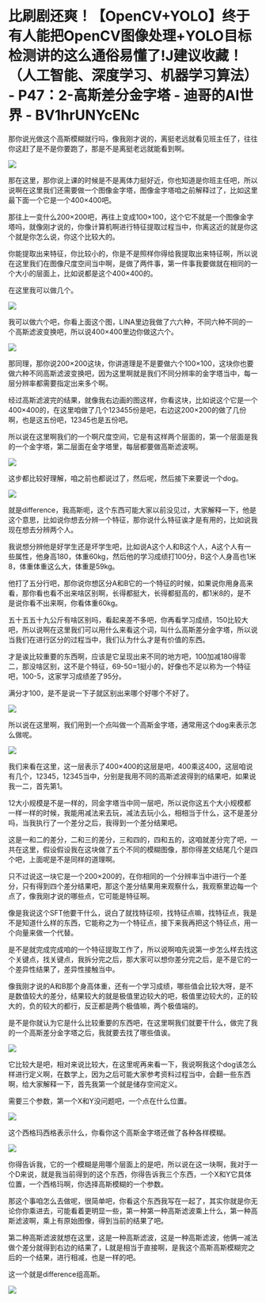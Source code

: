 # 比刷剧还爽！【OpenCV+YOLO】终于有人能把OpenCV图像处理+YOLO目标检测讲的这么通俗易懂了!J建议收藏！（人工智能、深度学习、机器学习算法） - P47：2-高斯差分金字塔 - 迪哥的AI世界 - BV1hrUNYcENc

那你说光做这个高斯模糊就行吗，像我刚才说的，离挺老远就看见班主任了，往往你这赶了是不是你要跑了，那是不是离挺老远就能看到啊。



![](img/82ef9f29dd7cbba1aa96d70e3eb43a27_1.png)

那在这里，那你说上课的时候是不是离体力挺好近，你也知道是你班主任吧，所以说啊在这里我们还需要做一个图像金字塔，图像金字塔咱之前解释过了，比如这里最下面一个它是一个400×400吧。

那往上一变什么200×200吧，再往上变成100×100，这个它不就是一个图像金字塔吗，就像刚才说的，你像计算机啊进行特征提取过程当中，你离这近的就是你这个就是你怎么说，你这个比较大的。

你能提取出来特征，你比较小的，你是不是照样你得给我提取出来特征啊，所以说在这里我们在图像尺度空间当中啊，是做了两件事，第一件事我要做就在相同的一个大小的层面上，比如说都是这个400×400的。

在这里我可以做几个。

![](img/82ef9f29dd7cbba1aa96d70e3eb43a27_3.png)

我可以做六个吧，你看上面这个图，LINA里边我做了六六种，不同六种不同的一个高斯滤波变换吧，所以说400×400里边你做这六个。



![](img/82ef9f29dd7cbba1aa96d70e3eb43a27_5.png)

那同理，那你说200×200这块，你讲道理是不是要做六个100×100，这块你也要做六种不同高斯滤波变换吧，因为这里啊就是我们不同分辨率的金字塔当中，每一层分辨率都需要指定出来多个啊。

经过高斯滤波完的结果，就像我右边画的图这样，你看这块，比如说这个它是一个400×400的，在这里咱做了几个123455份是吧，右边这200×200的做了几份啊，也是这五份吧，12345也是五份吧。

所以说在这里啊我们的一个啊尺度空间，它是有这样两个层面的，第一个层面是我的一个金字塔，第二层面在金字塔里，每层都要做高斯滤波啊。



![](img/82ef9f29dd7cbba1aa96d70e3eb43a27_7.png)

这步都比较好理解，咱之前也都说过了，然后呢，然后接下来要说一个dog。

![](img/82ef9f29dd7cbba1aa96d70e3eb43a27_9.png)

就是difference，我高斯呃，这个东西可能大家以前没见过，大家解释一下，他是这个意思，比如说你想去分辨一个特征，那你说什么特征诶才是有用的，比如说我现在想去分辨两个人。

我说想分辨他是好学生还是坏学生吧，比如说A这个人和B这个人，A这个人有一些属性，他身高180，体重60kg，然后他的学习成绩打100分，B这个人身高也1米8，体重体重这么大，体重是59kg。

他打了五分行吧，那你说你想区分A和B它的一个特征的时候，如果说你用身高来看，那你看也看不出来啥区别啊，长得都挺大，长得都挺高的，都1米8的，是不是说你看不出来啊，你看体重60kg。

五十五五十九公斤有啥区别吗，看起来差不多吧，你再看学习成绩，150比较大吧，所以说啊在这里我们可以用什么来看这个词，叫什么高斯差分金字塔，所以说当我们在进行区分的过程当中，我们认为什么才是有价值的东西。

才是诶比较重要的东西啊，应该是它呈现出来不同的地方吧，100加减180得零二，那没啥区别，这不是个特征，69-50=1挺小的，好像也不足以称为一个特征吧，100-5，这家学习成绩差了95分。

满分才100，是不是说一下子就区别出来哪个好哪个不好了。

![](img/82ef9f29dd7cbba1aa96d70e3eb43a27_11.png)

所以说在这里啊，我们用到一个点叫做一个高斯金字塔，通常用这个dog来表示怎么做呢。

![](img/82ef9f29dd7cbba1aa96d70e3eb43a27_13.png)

我们来看在这里，这一层表示了400×400的这层是吧，400乘这400，这层咱说有几个，12345，12345当中，分别是我用不同的高斯滤波得到的结果吧，如果说我一二，首先第1。

12大小规模是不是一样的，同金字塔当中同一层吧，所以说你这五个大小规模都一样一样的时候，我能用减法来去玩，减法去玩小么，相相当于什么，这不是差分吗，当我执行了一个差分之后，我得到一个差分结果吧。

这是一和二的差分，二和三的差分，三和四的，四和五的，这咱就差分完了吧，一共在这里，假设假设我在这块做了五个不同的模糊图像，那你得差文结尾几个是四个吧，上面呢是不是同样的道理啊。

只不过说这一块它是一个200×200的，在你相同的一个分辨率当中进行一个差分，只有得到四个差分结果吧，那这个差分结果用来观察什么，我观察里边每一个点了，像我刚才说的哪些点，它可能是特征啊。

像是我说这个SFT他要干什么，说白了就找特征呗，找特征点嘛，找特征点，我是不是知道什么样的东西，它能称之为一个特征点，接下来我再把这个特征点，用一个向量来做一个代替。

是不是就完成完成咱的一个特征提取工作了，所以说啊咱先说第一步怎么样去找这个关键点，找关键点，我拆分完之后，那大家可以想你差分完之后，是不是它的一个差异性结果了，差异性接触当中。

像我刚才说的A和B那个身高体重，还有一个学习成绩，哪些值会比较大呀，是不是数值较大的差分，结果较大的就是极值里边较大的吧，极值里边较大的，正的较大的，负的较大的都行，反正都是两个极值嘛，两个极值端的。

是不是你就认为它是什么比较重要的东西吧，在这里啊我们就要干什么，做完了我的一个高斯差分金字塔之后，我就要去找了哪些值诶。



![](img/82ef9f29dd7cbba1aa96d70e3eb43a27_15.png)

它比较大是吧，相对来说比较大，在这里呢再来看一下，我说啊我这个dog该怎么样进行定义啊，在数学上，因为之后可能大家参考资料过程当中，会翻一些东西啊，给大家解释一下，首先我第一个就是储存空间定义。

需要三个参数，第一个X和Y没问题吧，一个点在什么位置。

![](img/82ef9f29dd7cbba1aa96d70e3eb43a27_17.png)

这个西格玛西格表示什么，你看你这个高斯金字塔还做了各种各样模糊。

![](img/82ef9f29dd7cbba1aa96d70e3eb43a27_19.png)

你得告诉我，它的一个模糊是用哪个层面上的是吧，所以说在这一块啊，我对于一个D来说，就是我当前得到的这个东西，你得告诉我三个东西，一个X和Y它具体位置，一个西格玛啊，你选择高斯模糊的一个参数。

那这个事咱怎么去做呢，很简单吧，你看这个东西我写在一起了，其实你就是你无论你你乘进去，可能看着更明显一些，第一种第一种高斯滤波乘上什么，第一种高斯滤波啊，乘上有原始图像，得到当前的结果了吧。

第二种高斯滤波就想在这里，这是一种高斯滤波，这是一种高斯滤波，他俩一减法做个差分就得到右边的结果了，L就是相当于直接啊，是我这个高斯高斯模糊完之后的一个结果，进行相减，也是一样的吧。

这一个就是difference组高斯。

![](img/82ef9f29dd7cbba1aa96d70e3eb43a27_21.png)